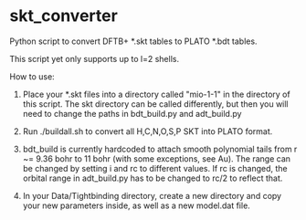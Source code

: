 # skt_converter
Python script to convert DFTB+ *.skt tables to PLATO *.bdt tables.

This script yet only supports up to l=2 shells.

How to use:
1. Place your *.skt files into a directory called "mio-1-1" in the
   directory of this script. The skt directory can be called
   differently, but then you will need to change the paths in 
   bdt_build.py and adt_build.py

2. Run ./buildall.sh to convert all H,C,N,O,S,P SKT into PLATO format.

3. bdt_build is currently hardcoded to attach smooth polynomial tails
   from r ~= 9.36 bohr to 11 bohr (with some exceptions, see Au). 
   The range can be changed by setting i and rc to different values. 
   If rc is changed, the orbital range in adt_build.py has to be 
   changed to rc/2 to reflect that.

4. In your Data/Tightbinding directory, create a new directory and
   copy your new parameters inside, as well as a new model.dat file.
